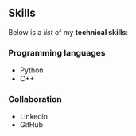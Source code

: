 ## Skills

Below is a _list_ of my **technical skills**:

### Programming languages
- Python 
- C++

### Collaboration
- Linkedin
- GitHub
